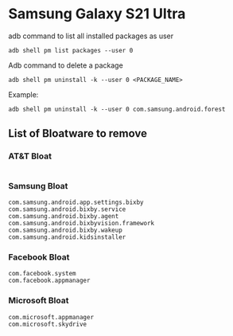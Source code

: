 # Samsung Galaxy S21 Ultra

adb command to list all installed packages as user

```
adb shell pm list packages --user 0
```

Adb command to delete a package

```
adb shell pm uninstall -k --user 0 <PACKAGE_NAME>
```

Example:

```
adb shell pm uninstall -k --user 0 com.samsung.android.forest
```

## List of Bloatware to remove

### AT&T Bloat

```

```

### Samsung Bloat

```
com.samsung.android.app.settings.bixby
com.samsung.android.bixby.service
com.samsung.android.bixby.agent
com.samsung.android.bixbyvision.framework
com.samsung.android.bixby.wakeup
com.samsung.android.kidsinstaller
```

### Facebook Bloat

```
com.facebook.system
com.facebook.appmanager
```

### Microsoft Bloat

```
com.microsoft.appmanager
com.microsoft.skydrive
```
